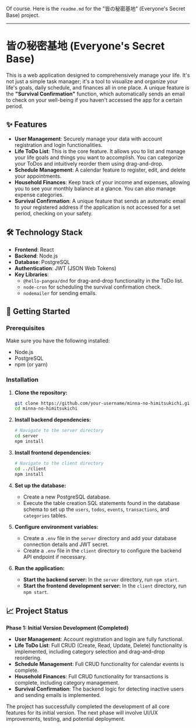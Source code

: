 Of course. Here is the `readme.md` for the "皆の秘密基地" (Everyone's Secret Base) project.

-----

# **皆の秘密基地 (Everyone's Secret Base)**

This is a web application designed to comprehensively manage your life. It's not just a simple task manager; it's a tool to visualize and organize your life's goals, daily schedule, and finances all in one place. A unique feature is the **"Survival Confirmation"** function, which automatically sends an email to check on your well-being if you haven't accessed the app for a certain period.

## **✨ Features**

  * **User Management**: Securely manage your data with account registration and login functionalities.
  * **Life ToDo List**: This is the core feature. It allows you to list and manage your life goals and things you want to accomplish. You can categorize your ToDos and intuitively reorder them using drag-and-drop.
  * **Schedule Management**: A calendar feature to register, edit, and delete your appointments.
  * **Household Finances**: Keep track of your income and expenses, allowing you to see your monthly balance at a glance. You can also manage expense categories.
  * **Survival Confirmation**: A unique feature that sends an automatic email to your registered address if the application is not accessed for a set period, checking on your safety.

## **🛠️ Technology Stack**

  * **Frontend**: React
  * **Backend**: Node.js
  * **Database**: PostgreSQL
  * **Authentication**: JWT (JSON Web Tokens)
  * **Key Libraries**:
      * `@hello-pangea/dnd` for drag-and-drop functionality in the ToDo list.
      * `node-cron` for scheduling the survival confirmation check.
      * `nodemailer` for sending emails.

## **🚀 Getting Started**

### **Prerequisites**

Make sure you have the following installed:

  * Node.js
  * PostgreSQL
  * npm (or yarn)

### **Installation**

1.  **Clone the repository:**

    ```bash
    git clone https://github.com/your-username/minna-no-himitsukichi.git
    cd minna-no-himitsukichi
    ```

2.  **Install backend dependencies:**

    ```bash
    # Navigate to the server directory
    cd server
    npm install
    ```

3.  **Install frontend dependencies:**

    ```bash
    # Navigate to the client directory
    cd ../client
    npm install
    ```

4.  **Set up the database:**

      * Create a new PostgreSQL database.
      * Execute the table creation SQL statements found in the database schema to set up the `users`, `todos`, `events`, `transactions`, and `categories` tables.

5.  **Configure environment variables:**

      * Create a `.env` file in the `server` directory and add your database connection details and JWT secret.
      * Create a `.env` file in the `client` directory to configure the backend API endpoint if necessary.

6.  **Run the application:**

      * **Start the backend server:** In the `server` directory, run `npm start`.
      * **Start the frontend development server:** In the `client` directory, run `npm start`.

## **📈 Project Status**

**Phase 1: Initial Version Development (Completed)**

  * **User Management**: Account registration and login are fully functional.
  * **Life ToDo List**: Full CRUD (Create, Read, Update, Delete) functionality is implemented, including category selection and drag-and-drop reordering.
  * **Schedule Management**: Full CRUD functionality for calendar events is complete.
  * **Household Finances**: Full CRUD functionality for transactions is complete, including category management.
  * **Survival Confirmation**: The backend logic for detecting inactive users and sending emails is implemented.

The project has successfully completed the development of all core features for its initial version. The next phase will involve UI/UX improvements, testing, and potential deployment.